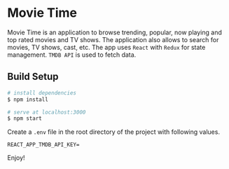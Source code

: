 # Movie Time

Movie Time is an application to browse trending, popular, now playing and top rated movies and TV shows.
The application also allows to search for movies, TV shows, cast, etc.
The app uses `React` with `Redux` for state management. `TMDB API` is used to fetch data.



## Build Setup

```bash
# install dependencies
$ npm install

# serve at localhost:3000
$ npm start
```

Create a `.env` file in the root directory of the project with following values.

```dosini
REACT_APP_TMDB_API_KEY=
```

Enjoy!